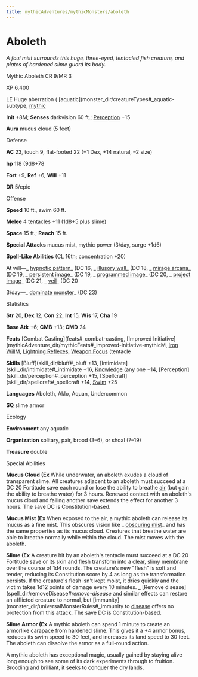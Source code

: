 ```yaml
---
title: mythicAdventures/mythicMonsters/aboleth
---
```

# Aboleth

_A foul mist surrounds this huge, three-eyed, tentacled fish creature, and plates of hardened slime guard its body._

Mythic Aboleth CR 9/MR 3

XP 6,400

LE Huge aberration ( [aquatic](monster_dir/creatureTypes#_aquatic-subtype, [mythic](mythicAdventure_dir/mythicMonsters#_mythic-subtype)

**Init** +8M; **Senses** darkvision 60 ft.; [Perception](skill_dir/perception#_perception) +15

**Aura** mucus cloud (5 feet)

Defense

**AC** 23, touch 9, flat-footed 22 (+1 Dex, +14 natural, –2 size)

**hp** 118 (9d8+78

**Fort** +9, **Ref** +6, **Will** +11

**DR** 5/epic

Offense

**Speed** 10 ft., swim 60 ft.

**Melee** 4 tentacles +11 (1d8+5 plus slime)

**Space** 15 ft.; **Reach** 15 ft.

**Special Attacks** mucus mist, mythic power (3/day, surge +1d6)

**Spell-Like Abilities** (CL 16th; concentration +20)

At will—_ [hypnotic pattern](spell_dir/hypnoticPattern#_hypnotic-pattern)_ (DC 16, _ [illusory wall](spell_dir/illusoryWall#_illusory-wall)_ (DC 18, _ [mirage arcana](spell_dir/mirageArcana#_mirage-arcana)_ (DC 19, _ [persistent image](spell_dir/persistentImage#_persistent-image)_ (DC 19, _ [programmed image](spell_dir/programmedImage#_programmed-image)_ (DC 20, _ [project image](spell_dir/projectImage#_project-image)_ (DC 21, _ [veil](spell_dir/veil#_veil)_ (DC 20

3/day—_ [dominate monster](spell_dir/dominateMonster#_dominate-monster)_ (DC 23)

Statistics

**Str** 20, **Dex** 12, **Con** 22, **Int** 15, **Wis** 17, **Cha** 19

**Base Atk** +6; **CMB** +13; **CMD** 24

**Feats** [Combat Casting](feats#_combat-casting, [Improved Initiative](mythicAdventure_dir/mythicFeats#_improved-initiative-mythicM, [Iron Will](mythicAdventure_dir/mythicFeats#_iron-will-mythic)M, [Lightning Reflexes](feats#_lightning-reflexes), [Weapon Focus](feats#_weapon-focus) (tentacle

**Skills** [Bluff](skill_dir/bluff#_bluff +13, [Intimidate](skill_dir/intimidate#_intimidate +16, [Knowledge](skill_dir/knowledge#_knowledge) (any one +14, [Perception](skill_dir/perception#_perception +15, [Spellcraft](skill_dir/spellcraft#_spellcraft +14, [Swim](skill_dir/swim#_swim) +25

**Languages** Aboleth, Aklo, Aquan, Undercommon

**SQ** slime armor

Ecology

**Environment** any aquatic

**Organization** solitary, pair, brood (3–6), or shoal (7–19)

**Treasure** double

Special Abilities

**Mucus Cloud (Ex** While underwater, an aboleth exudes a cloud of transparent slime. All creatures adjacent to an aboleth must succeed at a DC 20 Fortitude save each round or lose the ability to breathe [air](monster_dir/creatureTypes#_air-subtype) (but gain the ability to breathe water) for 3 hours. Renewed contact with an aboleth's mucus cloud and failing another save extends the effect for another 3 hours. The save DC is Constitution-based.

**Mucus Mist (Ex** When exposed to the air, a mythic aboleth can release its mucus as a fine mist. This obscures vision like _ [obscuring mist](spell_dir/obscuringMist#_obscuring-mist)_ and has the same properties as its mucus cloud. Creatures that breathe water are able to breathe normally while within the cloud. The mist moves with the aboleth.

**Slime (Ex** A creature hit by an aboleth's tentacle must succeed at a DC 20 Fortitude save or its skin and flesh transform into a clear, slimy membrane over the course of 1d4 rounds. The creature's new "flesh" is soft and tender, reducing its Constitution score by 4 as long as the transformation persists. If the creature's flesh isn't kept moist, it dries quickly and the victim takes 1d12 points of damage every 10 minutes. _ [Remove disease](spell_dir/removeDisease#_remove-disease_ and similar effects can restore an afflicted creature to normal, but [immunity](monster_dir/universalMonsterRules#_immunity to [disease](monster_dir/universalMonsterRules#_disease) offers no protection from this attack. The save DC is Constitution-based.

**Slime Armor (Ex** A mythic aboleth can spend 1 minute to create an armorlike carapace from hardened slime. This gives it a +4 armor bonus, reduces its swim speed to 30 feet, and increases its land speed to 30 feet. The aboleth can dissolve the armor as a full-round action.

A mythic aboleth has exceptional magic, usually gained by staying alive long enough to see some of its dark experiments through to fruition. Brooding and brilliant, it seeks to conquer the dry lands.

